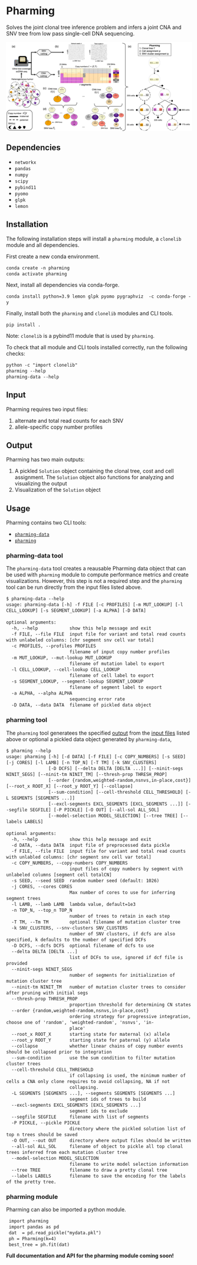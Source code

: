 # Pharming
Solves the joint clonal tree inference problem and infers a joint CNA and SNV tree from low pass single-cell DNA sequencing.

![Overview](Pharming.png)


## Dependencies
- `networkx`
- `pandas`
- `numpy`
- `scipy`
- `pybind11`
- `pyomo`
- `glpk`
- `lemon`


## Installation
The following installation steps will install a `pharming` module, a `clonelib` module and all dependencies.

First create a new conda environment.
```
conda create -n pharming
conda activate pharming
```

Next, install all dependencies via conda-forge.
```
conda install python=3.9 lemon glpk pyomo pygraphviz  -c conda-forge -y
```

Finally, install both the `pharming` and `clonelib` modules and CLI tools.
```
pip install .
```

Note: `clonelib` is a pybind11 module that is used by `pharming`.  

To check that all module and CLI tools installed correctly, run the following checks:
```
python -c "import clonelib"
pharming --help
pharming-data --help
```

## Input
Pharming requires two input files:
1. alternate and total read counts for each SNV
2. allele-specific copy number profiles

## Output
Pharming has two main outputs:  
1. A pickled `Solution` object containing the clonal tree, cost and cell assignment. The `Solution` object also functions for analyzing and visualizing the output
2. Visualization of the `Solution` object


## Usage
Pharming contains two CLI tools:  
- [`pharming-data`](#pharming-data-tool)
- [`pharming`](#pharming-tool)


### pharming-data tool
The `pharming-data` tool creates a reausable Pharming data object that can be used with `pharming` module to compute performance metrics and create visualizations. However, this step is not a required step and the `pharming` tool can be run directly from the input files listed above. 

```
$ pharming-data --help
usage: pharming-data [-h] -f FILE [-c PROFILES] [-m MUT_LOOKUP] [-l CELL_LOOKUP] [-s SEGMENT_LOOKUP] [-a ALPHA] [-D DATA]

optional arguments:
  -h, --help            show this help message and exit
  -f FILE, --file FILE  input file for variant and total read counts with unlabeled columns: [chr segment snv cell var total]
  -c PROFILES, --profiles PROFILES
                        filename of input copy number profiles
  -m MUT_LOOKUP, --mut-lookup MUT_LOOKUP
                        filename of mutation label to export
  -l CELL_LOOKUP, --cell-lookup CELL_LOOKUP
                        filename of cell label to export
  -s SEGMENT_LOOKUP, --segment-lookup SEGMENT_LOOKUP
                        filename of segment label to export
  -a ALPHA, --alpha ALPHA
                        sequencing error rate
  -D DATA, --data DATA  filename of pickled data object
```

### pharming tool
The `pharming` tool generatees the specified [output](#output) from the [input files](#input) listed above or optional a pickled data object generated by `pharming-data`, 

```
$ pharming --help
usage: pharming [-h] [-d DATA] [-f FILE] [-c COPY_NUMBERS] [-s SEED] [-j CORES] [-l LAMB] [-n TOP_N] [-T TM] [-k SNV_CLUSTERS]
                [-D DCFS] [--delta DELTA [DELTA ...]] [--ninit-segs NINIT_SEGS] [--ninit-tm NINIT_TM] [--thresh-prop THRESH_PROP]
                [--order {random,weighted-random,nsnvs,in-place,cost}] [--root_x ROOT_X] [--root_y ROOT_Y] [--collapse]
                [--sum-condition] [--cell-threshold CELL_THRESHOLD] [-L SEGMENTS [SEGMENTS ...]]
                [--excl-segments EXCL_SEGMENTS [EXCL_SEGMENTS ...]] [--segfile SEGFILE] [-P PICKLE] [-O OUT] [--all-sol ALL_SOL]
                [--model-selection MODEL_SELECTION] [--tree TREE] [--labels LABELS]

optional arguments:
  -h, --help            show this help message and exit
  -d DATA, --data DATA  input file of preprocessed data pickle
  -f FILE, --file FILE  input file for variant and total read counts with unlabled columns: [chr segment snv cell var total]
  -c COPY_NUMBERS, --copy-numbers COPY_NUMBERS
                        input files of copy numbers by segment with unlabeled columns [segment cell totalCN]
  -s SEED, --seed SEED  random number seed (default: 1026)
  -j CORES, --cores CORES
                        Max number of cores to use for inferring segment trees
  -l LAMB, --lamb LAMB  lambda value, default=1e3
  -n TOP_N, --top_n TOP_N
                        number of trees to retain in each step
  -T TM, --Tm TM        optional filename of mutation cluster tree
  -k SNV_CLUSTERS, --snv-clusters SNV_CLUSTERS
                        number of SNV clusters, if dcfs are also specified, k defaults to the number of specified DCFs
  -D DCFS, --dcfs DCFS  optional filename of dcfs to use
  --delta DELTA [DELTA ...]
                        list of DCFs to use, ignored if dcf file is provided
  --ninit-segs NINIT_SEGS
                        number of segments for initialization of mutation cluster tree
  --ninit-tm NINIT_TM   number of mutation cluster trees to consider after pruning with initial segs
  --thresh-prop THRESH_PROP
                        proportion threshold for determining CN states
  --order {random,weighted-random,nsnvs,in-place,cost}
                        ordering strategy for progressive integration, choose one of 'random', 'weighted-random', 'nsnvs', 'in-
                        place'
  --root_x ROOT_X       starting state for maternal (x) allele
  --root_y ROOT_Y       starting state for paternal (y) allele
  --collapse            whether linear chains of copy number events should be collapsed prior to integration
  --sum-condition       use the sum condition to filter mutation cluster trees
  --cell-threshold CELL_THRESHOLD
                        if collapsing is used, the minimum number of cells a CNA only clone requires to avoid collapsing, NA if not
                        collapsing.
  -L SEGMENTS [SEGMENTS ...], --segments SEGMENTS [SEGMENTS ...]
                        segment ids of trees to build
  --excl-segments EXCL_SEGMENTS [EXCL_SEGMENTS ...]
                        segment ids to exclude
  --segfile SEGFILE     filename with list of segments
  -P PICKLE, --pickle PICKLE
                        directory where the pickled solution list of top n trees should be saved
  -O OUT, --out OUT     directory where output files should be written
  --all-sol ALL_SOL     filename of object to pickle all top clonal trees inferred from each mutation cluster tree
  --model-selection MODEL_SELECTION
                        filename to write model selection information
  --tree TREE           filename to draw a pretty clonal tree
  --labels LABELS       filename to save the encoding for the labels of the pretty tree.

```

### pharming module
Pharming can also be imported a python module.
```
 import pharming
 import pandas as pd
 dat  = pd.read_pickle("mydata.pkl")
 ph = Pharming(k=4)
 best_tree = ph.fit(dat)
```

**Full documentation and API for the pharming module coming soon!**
